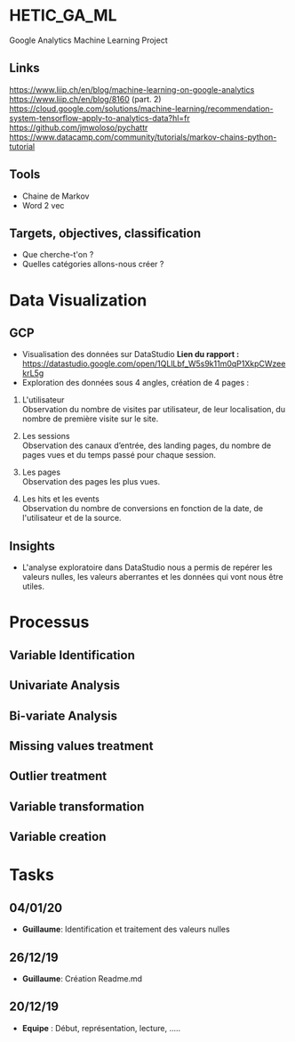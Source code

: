 # HETIC_GA_ML
Google Analytics Machine Learning Project

## Links
https://www.liip.ch/en/blog/machine-learning-on-google-analytics  
https://www.liip.ch/en/blog/8160 (part. 2)  
https://cloud.google.com/solutions/machine-learning/recommendation-system-tensorflow-apply-to-analytics-data?hl=fr  
https://github.com/jmwoloso/pychattr
https://www.datacamp.com/community/tutorials/markov-chains-python-tutorial


## Tools
* Chaine de Markov
* Word 2 vec

## Targets, objectives, classification
* Que cherche-t'on ? 
* Quelles catégories allons-nous créer ?

# Data Visualization
## GCP
* Visualisation des données sur DataStudio
**Lien du rapport  :** https://datastudio.google.com/open/1QLlLbf_W5s9k11m0qP1XkpCWzeekrL5g
* Exploration des données sous 4 angles,  création de 4 pages : 
1. L'utilisateur  
Observation du nombre de visites par utilisateur, de leur localisation, du nombre de première visite sur le site.

1. Les sessions  
Observation des canaux d’entrée, des landing pages, du nombre de pages vues et du temps passé pour chaque session.

1. Les pages  
Observation des pages les plus vues.

1. Les hits et les events  
Observation du nombre de conversions en fonction de la date, de l'utilisateur et de la source.

## Insights
* L'analyse exploratoire dans DataStudio nous a permis de repérer les valeurs nulles, les valeurs aberrantes et les données qui vont nous être utiles.  

# Processus
## Variable Identification
## Univariate Analysis
## Bi-variate Analysis
## Missing values treatment
## Outlier treatment
## Variable transformation
## Variable creation


# Tasks
## 04/01/20
* **Guillaume**: Identification et traitement des valeurs nulles

## 26/12/19
* **Guillaume**: Création Readme.md

## 20/12/19
* **Equipe** : Début, représentation, lecture, .....
